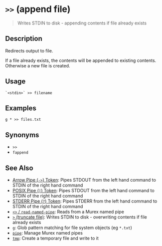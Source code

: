 # `>>` (append file)

> Writes STDIN to disk - appending contents if file already exists

## Description

Redirects output to file.

If a file already exists, the contents will be appended to existing contents.
Otherwise a new file is created.

## Usage

    `<stdin>` >> filename

## Examples

    g * >> files.txt

## Synonyms

- `>>`
- `fappend`

## See Also

- [Arrow Pipe (`->`) Token](../parser/pipe-arrow.md):
  Pipes STDOUT from the left hand command to STDIN of the right hand command
- [POSIX Pipe (`|`) Token](../parser/pipe-posix.md):
  Pipes STDOUT from the left hand command to STDIN of the right hand command
- [STDERR Pipe (`?`) Token](../parser/pipe-err.md):
  Pipes STDERR from the left hand command to STDIN of the right hand command
- [`<>` / `read-named-pipe`](./namedpipe.md):
  Reads from a Murex named pipe
- [`>` (truncate file)](./greater-than.md):
  Writes STDIN to disk - overwriting contents if file already exists
- [`g`](./g.md):
  Glob pattern matching for file system objects (eg `*.txt`)
- [`pipe`](./pipe.md):
  Manage Murex named pipes
- [`tmp`](./tmp.md):
  Create a temporary file and write to it
